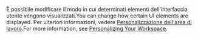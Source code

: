 <span data-ttu-id="2b9ac-101">È possibile modificare il modo in cui determinati elementi dell'interfaccia utente vengono visualizzati.</span><span class="sxs-lookup"><span data-stu-id="2b9ac-101">You can change how certain UI elements are displayed.</span></span> <span data-ttu-id="2b9ac-102">Per ulteriori informazioni, vedere [Personalizzazione dell'area di lavoro](../ui-personalization-user.md).</span><span class="sxs-lookup"><span data-stu-id="2b9ac-102">For more information, see [Personalizing Your Workspace](../ui-personalization-user.md).</span></span>
